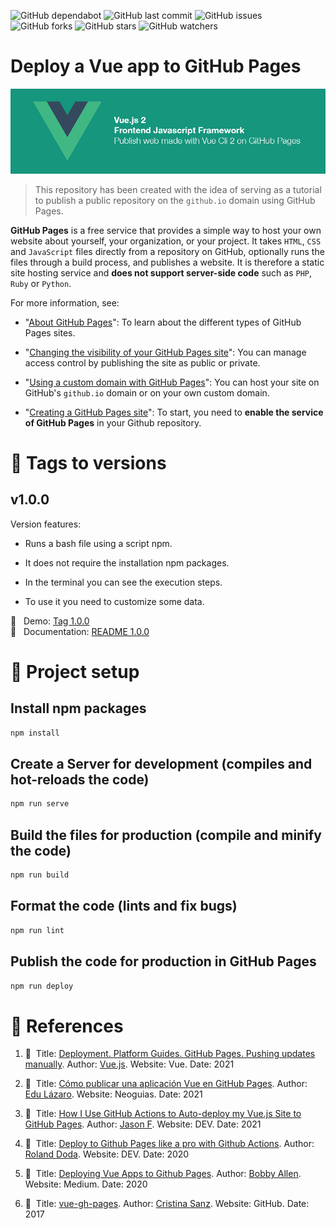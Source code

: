 ![GitHub dependabot](https://img.shields.io/badge/dependabot-enabled-025e8c?logo=Dependabot)
![GitHub last commit](https://img.shields.io/github/last-commit/beatrizsmerino/vue-gh-pages)
![GitHub issues](https://img.shields.io/github/issues/beatrizsmerino/vue-gh-pages)
![GitHub forks](https://img.shields.io/github/forks/beatrizsmerino/vue-gh-pages)
![GitHub stars](https://img.shields.io/github/stars/beatrizsmerino/vue-gh-pages)
![GitHub watchers](https://img.shields.io/github/watchers/beatrizsmerino/vue-gh-pages)

# Deploy a Vue app to GitHub Pages

![Deploy Vue app](./README/images/vue-gh-pages.jpg)

> This repository has been created with the idea of serving as a tutorial to publish a public repository on the `github.io` domain using GitHub Pages.

**GitHub Pages** is a free service that provides a simple way to host your own website about yourself, your organization, or your project. It takes `HTML`, `CSS` and `JavaScript` files directly from a repository on GitHub, optionally runs the files through a build process, and publishes a website. It is therefore a static site hosting service and **does not support server-side code** such as `PHP`, `Ruby` or `Python`.

For more information, see:

-   "[About GitHub Pages](https://docs.github.com/en/pages/getting-started-with-github-pages/about-github-pages)": To learn about the different types of GitHub Pages sites.

-   "[Changing the visibility of your GitHub Pages site](https://docs.github.com/en/pages/getting-started-with-github-pages/changing-the-visibility-of-your-github-pages-site)": You can manage access control by publishing the site as public or private.

-   "[Using a custom domain with GitHub Pages](https://docs.github.com/en/articles/using-a-custom-domain-with-github-pages)": You can host your site on GitHub's `github.io` domain or on your own custom domain.

-   "[Creating a GitHub Pages site](https://docs.github.com/en/pages/getting-started-with-github-pages/about-github-pages)": To start, you need to **enable the service of GitHub Pages** in your Github repository.

# 🌱 Tags to versions

## v1.0.0

Version features:

-   Runs a bash file using a script npm.

-   It does not require the installation npm packages.

-   In the terminal you can see the execution steps.

-   To use it you need to customize some data.

🔗 &nbsp; Demo: [Tag 1.0.0](https://github.com/beatrizsmerino/vue-gh-pages/tree/1.0.0)  
🔗 &nbsp; Documentation: [README 1.0.0](./README-v1.md)

# 🚀 Project setup

## Install npm packages

```bash
npm install
```

## Create a Server for development (compiles and hot-reloads the code)

```bash
npm run serve
```

## Build the files for production (compile and minify the code)

```bash
npm run build
```

## Format the code (lints and fix bugs)

```bash
npm run lint
```

## Publish the code for production in GitHub Pages

```bash
npm run deploy
```

# 🧐 References

1.  🔖&nbsp; Title: [Deployment. Platform Guides. GitHub Pages. Pushing updates manually](https://cli.vuejs.org/guide/deployment.html#github-pages). Author: [Vue.js](https://cli.vuejs.org/). Website: Vue. Date: 2021

2.  🔖&nbsp; Title: [Cómo publicar una aplicación Vue en GitHub Pages](https://www.neoguias.com/como-publicar-aplicacion-vue-github-pages/). Author: [Edu Lázaro](https://www.neoguias.com/tutoriales/vue/). Website: Neoguias. Date: 2021

3.  🔖&nbsp; Title: [How I Use GitHub Actions to Auto-deploy my Vue.js Site to GitHub Pages](https://dev.to/juniordevforlife/how-i-use-github-actions-to-auto-deploy-my-vue-js-site-to-github-pages-49bf). Author: [Jason F](https://dev.to/juniordevforlife). Website: DEV. Date: 2021

4.  🔖&nbsp; Title: [Deploy to Github Pages like a pro with Github Actions](https://dev.to/rolanddoda/deploy-to-github-pages-like-a-pro-with-github-actions-4hdg#create-a-github-action-to-automate-deployment). Author: [Roland Doda](https://dev.to/rolanddoda). Website: DEV. Date: 2020

5.  🔖&nbsp; Title: [Deploying Vue Apps to Github Pages](https://medium.com/swlh/deploy-vue-app-to-github-pages-2ada48d7397e). Author: [Bobby Allen](https://medium.com/@protonbobby). Website: Medium. Date: 2020

6.  🔖&nbsp; Title: [vue-gh-pages](https://github.com/cristinafsanz/vue-gh-pages). Author: [Cristina Sanz](https://github.com/cristinafsanz). Website: GitHub. Date: 2017
